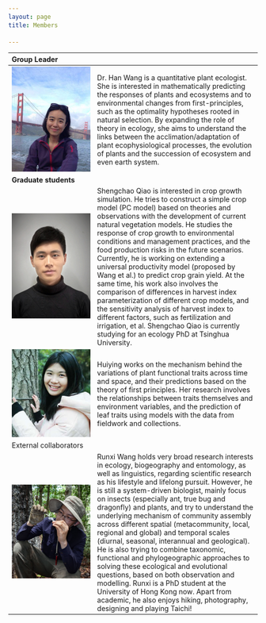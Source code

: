 ```yaml
---
layout: page
title: Members

---
```


| Group Leader                             |                                          |
| :--------------------------------------- | :--------------------------------------- |
| ![wang](https://raw.githubusercontent.com/LPICEA/lpicea.github.io/master/screenshots/wanghan.jpeg) | Dr. Han Wang is a quantitative plant ecologist. She is interested in mathematically predicting the responses of plants and ecosystems and to environmental changes from first-principles, such as the optimality hypotheses rooted in natural selection. By expanding the role of theory in ecology, she aims to understand the links between the acclimation/adaptation of plant ecophysiological processes, the evolution of plants and the succession of ecosystem and even earth system. |
| **Graduate&nbsp;students**               |                                          |
| ![Qiao](https://raw.githubusercontent.com/LPICEA/lpicea.github.io/master/screenshots/Qiao.png) | Shengchao Qiao is interested in crop growth simulation. He tries to construct a simple crop model (PC model) based on theories and observations with the development of current natural vegetation models. He studies the response of crop growth to environmental conditions and management practices, and the food production risks in the future scenarios. Currently, he is working on extending a universal productivity model (proposed by Wang et al.) to predict crop grain yield. At the same time, his work also involves the comparison of differences in harvest index parameterization of different crop models, and the sensitivity analysis of harvest index to different factors, such as fertilization and irrigation, et al. Shengchao Qiao is currently studying for an ecology PhD at Tsinghua University. |
| ![xu](https://raw.githubusercontent.com/LPICEA/lpicea.github.io/master/screenshots/xu.jpeg) | Huiying works on the mechanism behind the variations of plant functional traits across time and space, and their predictions based on the theory of first principles. Her research involves the relationships between traits themselves and environment variables, and the prediction of leaf traits using models with the data from fieldwork and collections. |
| External&nbsp;collaborators              |                                          |
| ![wangrunxi](https://raw.githubusercontent.com/LPICEA/lpicea.github.io/master/screenshots/wangrunxi.png) | Runxi Wang holds very broad research interests in ecology, biogeography and entomology, as well as linguistics, regarding scientific research as his lifestyle and lifelong pursuit. However, he is still a system-driven biologist, mainly focus on insects (especially ant, true bug and dragonfly) and plants, and try to understand the underlying mechanism of community assembly across different spatial (metacommunity, local, regional and global) and temporal scales (diurnal, seasonal, interannual and geological). He is also trying to combine taxonomic, functional and phylogeographic approaches to solving these ecological and evolutional questions, based on both observation and modelling. Runxi is a PhD student at the University of Hong Kong now. Apart from academic, he also enjoys hiking, photography, designing and playing Taichi! |


